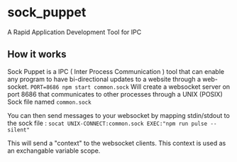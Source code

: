 # sock_puppet
A Rapid Application Development Tool for IPC

## How it works
Sock Puppet is a IPC ( Inter Process Communication ) tool that can enable any program to have bi-directional updates to a website through a web-socket.
`PORT=8686 npm start common.sock`
Will create a websocket server on port 8686 that communicates to other processes through a UNIX (POSIX) Sock file named `common.sock`

You can then send messages to your websocket by mapping stdin/stdout to the sock file :
`socat UNIX-CONNECT:common.sock EXEC:"npm run pulse --silent"`

This will send a "context" to the websocket clients. This context is used as an exchangable variable scope.
